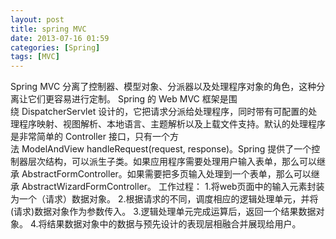 ```yaml
---
layout: post
title: spring MVC
date: 2013-07-16 01:59
categories: [Spring]
tags: [MVC]
---
```

Spring MVC 分离了控制器、模型对象、分派器以及处理程序对象的角色，这种分离让它们更容易进行定制。
Spring 的 Web MVC 框架是围绕 DispatcherServlet 设计的，它把请求分派给处理程序，同时带有可配置的处理程序映射、视图解析、本地语言、主题解析以及上载文件支持。默认的处理程序是非常简单的 Controller 接口，只有一个方法 ModelAndView handleRequest(request, response)。Spring 提供了一个控制器层次结构，可以派生子类。如果应用程序需要处理用户输入表单，那么可以继承 AbstractFormController。如果需要把多页输入处理到一个表单，那么可以继承 AbstractWizardFormController。
工作过程：
1.将web页面中的输入元素封装为一个（请求）数据对象。
2.根据请求的不同，调度相应的逻辑处理单元，并将(请求)数据对象作为参数传入。
3.逻辑处理单元完成运算后，返回一个结果数据对象。
4.将结果数据对象中的数据与预先设计的表现层相融合并展现给用户。
